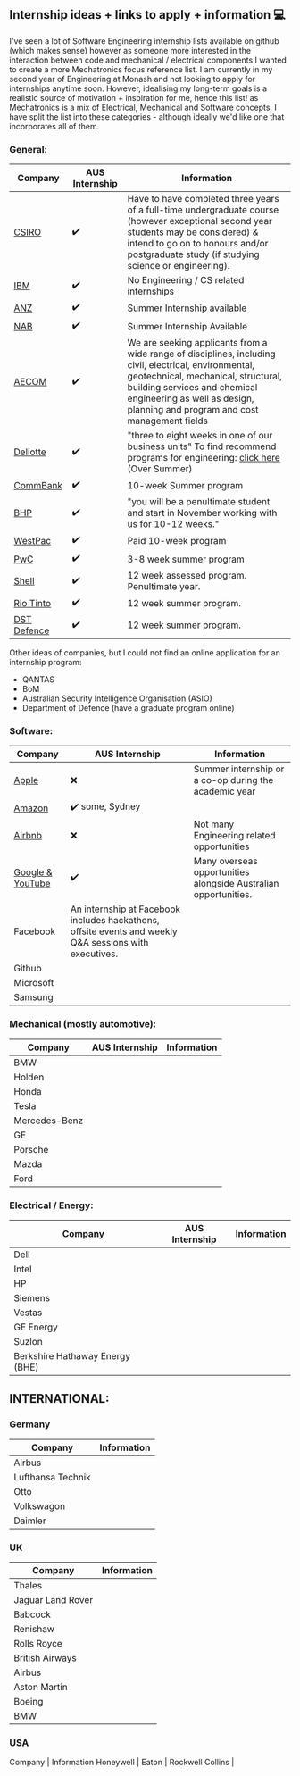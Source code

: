 ## Internship ideas + links to apply + information 💻
I've seen a lot of Software Engineering internship lists available on github (which makes sense) however as someone more interested in the interaction between code and mechanical / electrical components I wanted to create a more Mechatronics focus reference list. 
I am currently in my second year of Engineering at Monash and not looking to apply for internships anytime soon. However, idealising my long-term goals is a realistic source of motivation + inspiration for me, hence this list!
as Mechatronics is a mix of Electrical, Mechanical and Software concepts, I have split the list into these categories - although ideally we'd like one that incorporates all of them. 

### General:
Company | AUS Internship | Information
--- | --- | ---
[CSIRO](https://www.csiro.au/en/Careers/Studentships/Vacation-scholarships) | ✔️ | Have to have completed three years of a full-time undergraduate course (however exceptional second year students may be considered) & intend to go on to honours and/or postgraduate study (if studying science or engineering).
[IBM](https://www.ibm.com/au-en/employment/internship.html) | ✔️ | No Engineering / CS related internships
[ANZ](https://www.anz.com.au/careers/programs/summer-intern/) | ✔️ | Summer Internship available
[NAB](https://www.nab.com.au/about-us/careers/graduate-careers/nab-summer-intern-program) | ✔️ | Summer Internship Available
[AECOM](https://www.aecom.com/australia-new-zealand-graduate-careers/undergraduate/) | ✔️ | We are seeking applicants from a wide range of disciplines, including civil, electrical, environmental, geotechnical, mechanical, structural, building services and chemical engineering as well as design, planning and program and cost management fields
[Deliotte](https://www2.deloitte.com/au/en/pages/careers/articles/summer-vacation-program-careers.html) | ✔️ | "three to eight weeks in one of our business units" To find recommend programs for engineering: [click here](http://images.content.deloitte.com.au/Web/DELOITTEAUSTRALIA/%7Be3704724-8b6b-4432-97d1-ee57457fa96e%7D_20200120-hro-graduate-campaign-email-student-handbook.pdf?utm_medium=email&utm_source=eloqua&utm_campaign=20200120-hro-graduate-campaign&utm_content=cta&elq_mid=3264&elq_cid=216566) (Over Summer)
[CommBank](https://www.commbank.com.au/about-us/careers/graduate-recruitment-program.html) | ✔️ | 10-week Summer program
[BHP](https://www.bhp.com/our-approach/work-with-us/graduate-and-student-programs/australia) | ✔️ | "you will be a penultimate student and start in November working with us for 10-12 weeks."
[WestPac](https://graduates.westpacgroup.com.au/internship) | ✔️ | Paid 10-week program
[PwC](https://www.pwc.com.au/careers/student-careers/vacation.html) | ✔️ | 3-8 week summer program
[Shell](https://www.shell.com.au/careers/students-and-graduates/assessed-internships.html) | ✔️ | 12 week assessed program.  Penultimate year. 
[Rio Tinto](https://au.gradconnection.com/employers/rio-tinto/vacation-programmes/) | ✔️ | 12 week summer program.
[DST Defence](https://defencecareers.nga.net.au/cp/index.cfm?event=jobs.checkJobDetailsNewApplication&returnToEvent=jobs.listJobs&jobid=5B867960-6523-C59A-3D2D-B6764546B965&CurATC=defenceext&CurBID=0A5EDE6D%2DEE80%2D4646%2DBBAF%2D9DB40130227D&JobListID=D864CADA%2D0731%2DD8DB%2DE4B4%2DA3CDC48591E9&jobsListKey=785e2c43%2Dfb74%2D4a86%2Db84c%2D698cf7f1f38e&persistVariables=CurATC,CurBID,JobListID,jobsListKey,JobID&lid=75133220168) | ✔️ | 12 week summer program.

Other ideas of companies, but I could not find an online application for an internship program: 
* QANTAS
* BoM
* Australian Security Intelligence Organisation (ASIO)
* Department of Defence (have a graduate program online)

### Software: 
Company | AUS Internship | Information
--- | --- | ---
[Apple](https://jobs.apple.com/en-au/search?team=internships-STDNT-INTRN) | ❌ | Summer internship or a co-op during the academic year
[Amazon](https://www.amazon.jobs/en/teams/internships-for-students?offset=0&result_limit=10&sort=relevant&business_category[]=student-programs&distanceType=Mi&radius=24km&latitude=&longitude=&loc_group_id=&loc_query=&base_query=&city=&country=&region=&county=&query_options=&) | ✔️ some, Sydney | 
[Airbnb](https://careers.airbnb.com/university/) | ❌ | Not many Engineering related opportunities
[Google & YouTube](https://careers.google.com/jobs/results/?category=DATA_CENTER_OPERATIONS&category=DEVELOPER_RELATIONS&category=HARDWARE_ENGINEERING&category=INFORMATION_TECHNOLOGY&category=MANUFACTURING_SUPPLY_CHAIN&category=NETWORK_ENGINEERING&category=PRODUCT_MANAGEMENT&category=PROGRAM_MANAGEMENT&category=SOFTWARE_ENGINEERING&category=TECHNICAL_INFRASTRUCTURE_ENGINEERING&category=TECHNICAL_SOLUTIONS&category=TECHNICAL_WRITING&category=USER_EXPERIENCE&company=Google&company=YouTube&employment_type=INTERN&jex=ENTRY_LEVEL&q=Engineering) | ✔️ | Many overseas opportunities alongside Australian opportunities. 
Facebook | An internship at Facebook includes hackathons, offsite events and weekly Q&A sessions with executives. 
Github |
Microsoft |
Samsung |

### Mechanical (mostly automotive):
Company | AUS Internship | Information
--- | --- | ---
BMW |
Holden |
Honda |
Tesla |
Mercedes-Benz |
GE | 
Porsche |
Mazda |
Ford |

### Electrical / Energy:
Company | AUS Internship | Information
--- | --- | ---
Dell |
Intel |
HP |
Siemens |
Vestas |
GE Energy |
Suzlon |
Berkshire Hathaway Energy (BHE) |


## INTERNATIONAL:
### Germany
Company | Information
--- | ---
Airbus |
Lufthansa Technik |
Otto |
Volkswagon |
Daimler |

### UK 
Company | Information
--- | ---
Thales |
Jaguar Land Rover |
Babcock |
Renishaw |
Rolls Royce |
British Airways |
Airbus |
Aston Martin |
Boeing |
BMW |

### USA 
Company | Information
Honeywell |
Eaton | 
Rockwell Collins |


